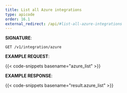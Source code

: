 ```yaml
---
title: List all Azure integrations
type: apicode
order: 16.1
external_redirect: /api/#list-all-azure-integrations
---
```



**SIGNATURE**:

`GET /v1/integration/azure`


**EXAMPLE REQUEST**:

{{< code-snippets basename="azure_list" >}}


**EXAMPLE RESPONSE**:

{{< code-snippets basename="result.azure_list" >}}
